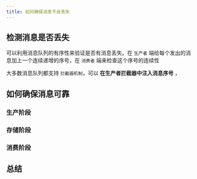 ```yaml
---
title: 如何确保消息不会丢失
---
```


## 检测消息是否丢失

可以利用消息队列的有序性来验证是否有消息丢失。在 `生产者` 端给每个发出的消息加上一个连续递增的序号，在 `消费者` 端来检查这个序号的连续性

大多数消息队列都支持 `拦截器机制`，可以 **在生产者拦截器中注入消息序号** ，





## 如何确保消息可靠

### 生产阶段


### 存储阶段


### 消费阶段


## 总结